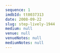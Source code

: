 ```yaml
---
sequence: 1
imdbId: tt0037313
date: 2008-09-22
slug: step-lively-1944
medium: null
venue: null
venueNotes: null
mediumNotes: null
---
```


